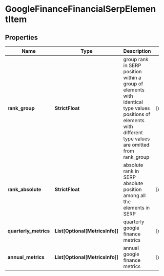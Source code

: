 # GoogleFinanceFinancialSerpElementItem


## Properties

| Name | Type | Description | Notes |
|------------ | ------------- | ------------- | -------------|
**rank_group** | **StrictFloat** | group rank in SERP<br>position within a group of elements with identical type values<br>positions of elements with different type values are omitted from rank_group |[optional]|
**rank_absolute** | **StrictFloat** | absolute rank in SERP<br>absolute position among all the elements in SERP |[optional]|
**quarterly_metrics** | **List[Optional[MetricsInfo]]** | quarterly google finance metrics |[optional]|
**annual_metrics** | **List[Optional[MetricsInfo]]** | annual google finance metrics |[optional]|